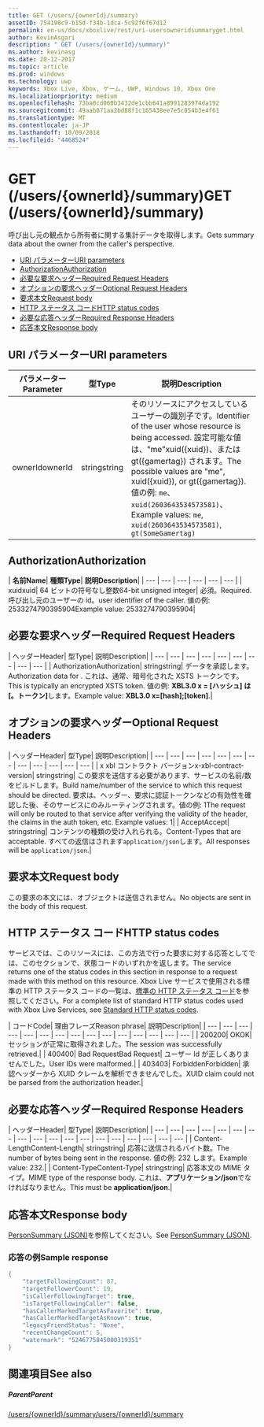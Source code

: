 ```yaml
---
title: GET (/users/{ownerId}/summary)
assetID: 754190c9-b15d-f34b-1dca-5c92f6f67d12
permalink: en-us/docs/xboxlive/rest/uri-usersowneridsummaryget.html
author: KevinAsgari
description: " GET (/users/{ownerId}/summary)"
ms.author: kevinasg
ms.date: 20-12-2017
ms.topic: article
ms.prod: windows
ms.technology: uwp
keywords: Xbox Live, Xbox, ゲーム, UWP, Windows 10, Xbox One
ms.localizationpriority: medium
ms.openlocfilehash: 73ba0cd060b3432de1cbb641a8991283974da192
ms.sourcegitcommit: 49aab071aa2bd88f1c165438ee7e5c854b3e4f61
ms.translationtype: MT
ms.contentlocale: ja-JP
ms.lasthandoff: 10/09/2018
ms.locfileid: "4468524"
---
```

# <a name="get-usersowneridsummary"></a><span data-ttu-id="0e9ab-104">GET (/users/{ownerId}/summary)</span><span class="sxs-lookup"><span data-stu-id="0e9ab-104">GET (/users/{ownerId}/summary)</span></span>
<span data-ttu-id="0e9ab-105">呼び出し元の観点から所有者に関する集計データを取得します。</span><span class="sxs-lookup"><span data-stu-id="0e9ab-105">Gets summary data about the owner from the caller's perspective.</span></span>

  * [<span data-ttu-id="0e9ab-106">URI パラメーター</span><span class="sxs-lookup"><span data-stu-id="0e9ab-106">URI parameters</span></span>](#ID4EQ)
  * [<span data-ttu-id="0e9ab-107">Authorization</span><span class="sxs-lookup"><span data-stu-id="0e9ab-107">Authorization</span></span>](#ID4E2)
  * [<span data-ttu-id="0e9ab-108">必要な要求ヘッダー</span><span class="sxs-lookup"><span data-stu-id="0e9ab-108">Required Request Headers</span></span>](#ID4EBC)
  * [<span data-ttu-id="0e9ab-109">オプションの要求ヘッダー</span><span class="sxs-lookup"><span data-stu-id="0e9ab-109">Optional Request Headers</span></span>](#ID4EHD)
  * [<span data-ttu-id="0e9ab-110">要求本文</span><span class="sxs-lookup"><span data-stu-id="0e9ab-110">Request body</span></span>](#ID4EXE)
  * [<span data-ttu-id="0e9ab-111">HTTP ステータス コード</span><span class="sxs-lookup"><span data-stu-id="0e9ab-111">HTTP status codes</span></span>](#ID4ECF)
  * [<span data-ttu-id="0e9ab-112">必要な応答ヘッダー</span><span class="sxs-lookup"><span data-stu-id="0e9ab-112">Required Response Headers</span></span>](#ID4EZG)
  * [<span data-ttu-id="0e9ab-113">応答本文</span><span class="sxs-lookup"><span data-stu-id="0e9ab-113">Response body</span></span>](#ID4EGAAC)

<a id="ID4EQ"></a>


## <a name="uri-parameters"></a><span data-ttu-id="0e9ab-114">URI パラメーター</span><span class="sxs-lookup"><span data-stu-id="0e9ab-114">URI parameters</span></span>

| <span data-ttu-id="0e9ab-115">パラメーター</span><span class="sxs-lookup"><span data-stu-id="0e9ab-115">Parameter</span></span>| <span data-ttu-id="0e9ab-116">型</span><span class="sxs-lookup"><span data-stu-id="0e9ab-116">Type</span></span>| <span data-ttu-id="0e9ab-117">説明</span><span class="sxs-lookup"><span data-stu-id="0e9ab-117">Description</span></span>|
| --- | --- | --- |
| <span data-ttu-id="0e9ab-118">ownerId</span><span class="sxs-lookup"><span data-stu-id="0e9ab-118">ownerId</span></span>| <span data-ttu-id="0e9ab-119">string</span><span class="sxs-lookup"><span data-stu-id="0e9ab-119">string</span></span>| <span data-ttu-id="0e9ab-120">そのリソースにアクセスしているユーザーの識別子です。</span><span class="sxs-lookup"><span data-stu-id="0e9ab-120">Identifier of the user whose resource is being accessed.</span></span> <span data-ttu-id="0e9ab-121">設定可能な値は、"me"xuid({xuid})、または gt({gamertag}) されます。</span><span class="sxs-lookup"><span data-stu-id="0e9ab-121">The possible values are "me", xuid({xuid}), or gt({gamertag}).</span></span> <span data-ttu-id="0e9ab-122">値の例: <code>me</code>、 <code>xuid(2603643534573581)</code>、</span><span class="sxs-lookup"><span data-stu-id="0e9ab-122">Example values: <code>me</code>, <code>xuid(2603643534573581)</code>,</span></span> <code>gt(SomeGamertag)</code>|

<a id="ID4E2"></a>


## <a name="authorization"></a><span data-ttu-id="0e9ab-123">Authorization</span><span class="sxs-lookup"><span data-stu-id="0e9ab-123">Authorization</span></span>

| <b><span data-ttu-id="0e9ab-124">名前</span><span class="sxs-lookup"><span data-stu-id="0e9ab-124">Name</span></span></b>| <b><span data-ttu-id="0e9ab-125">種類</span><span class="sxs-lookup"><span data-stu-id="0e9ab-125">Type</span></span></b>| <b><span data-ttu-id="0e9ab-126">説明</span><span class="sxs-lookup"><span data-stu-id="0e9ab-126">Description</span></span></b>|
| --- | --- | --- | --- | --- | --- |
| <span data-ttu-id="0e9ab-127">xuid</span><span class="sxs-lookup"><span data-stu-id="0e9ab-127">xuid</span></span>| <span data-ttu-id="0e9ab-128">64 ビットの符号なし整数</span><span class="sxs-lookup"><span data-stu-id="0e9ab-128">64-bit unsigned integer</span></span>| <span data-ttu-id="0e9ab-129">必須。</span><span class="sxs-lookup"><span data-stu-id="0e9ab-129">Required.</span></span> <span data-ttu-id="0e9ab-130">呼び出し元のユーザーの id。</span><span class="sxs-lookup"><span data-stu-id="0e9ab-130">user identifier of the caller.</span></span> <span data-ttu-id="0e9ab-131">値の例: 2533274790395904</span><span class="sxs-lookup"><span data-stu-id="0e9ab-131">Example value: 2533274790395904</span></span>|

<a id="ID4EBC"></a>


## <a name="required-request-headers"></a><span data-ttu-id="0e9ab-132">必要な要求ヘッダー</span><span class="sxs-lookup"><span data-stu-id="0e9ab-132">Required Request Headers</span></span>

| <span data-ttu-id="0e9ab-133">ヘッダー</span><span class="sxs-lookup"><span data-stu-id="0e9ab-133">Header</span></span>| <span data-ttu-id="0e9ab-134">型</span><span class="sxs-lookup"><span data-stu-id="0e9ab-134">Type</span></span>| <span data-ttu-id="0e9ab-135">説明</span><span class="sxs-lookup"><span data-stu-id="0e9ab-135">Description</span></span>|
| --- | --- | --- | --- | --- | --- | --- | --- | --- |
| <span data-ttu-id="0e9ab-136">Authorization</span><span class="sxs-lookup"><span data-stu-id="0e9ab-136">Authorization</span></span>| <span data-ttu-id="0e9ab-137">string</span><span class="sxs-lookup"><span data-stu-id="0e9ab-137">string</span></span>| <span data-ttu-id="0e9ab-138">データを承認します。</span><span class="sxs-lookup"><span data-stu-id="0e9ab-138">Authorization data for .</span></span> <span data-ttu-id="0e9ab-139">これは、通常、暗号化された XSTS トークンです。</span><span class="sxs-lookup"><span data-stu-id="0e9ab-139">This is typically an encrypted XSTS token.</span></span> <span data-ttu-id="0e9ab-140">値の例: <b>XBL3.0 x = [ハッシュ] は [。トークン]</b>します。</span><span class="sxs-lookup"><span data-stu-id="0e9ab-140">Example value: <b>XBL3.0 x=[hash];[token]</b>.</span></span>|

<a id="ID4EHD"></a>


## <a name="optional-request-headers"></a><span data-ttu-id="0e9ab-141">オプションの要求ヘッダー</span><span class="sxs-lookup"><span data-stu-id="0e9ab-141">Optional Request Headers</span></span>

| <span data-ttu-id="0e9ab-142">ヘッダー</span><span class="sxs-lookup"><span data-stu-id="0e9ab-142">Header</span></span>| <span data-ttu-id="0e9ab-143">型</span><span class="sxs-lookup"><span data-stu-id="0e9ab-143">Type</span></span>| <span data-ttu-id="0e9ab-144">説明</span><span class="sxs-lookup"><span data-stu-id="0e9ab-144">Description</span></span>|
| --- | --- | --- | --- | --- | --- | --- | --- | --- | --- | --- | --- |
| <span data-ttu-id="0e9ab-145">x xbl コントラクト バージョン</span><span class="sxs-lookup"><span data-stu-id="0e9ab-145">x-xbl-contract-version</span></span>| <span data-ttu-id="0e9ab-146">string</span><span class="sxs-lookup"><span data-stu-id="0e9ab-146">string</span></span>| <span data-ttu-id="0e9ab-147">この要求を送信する必要があります、サービスの名前/数をビルドします。</span><span class="sxs-lookup"><span data-stu-id="0e9ab-147">Build name/number of the service to which this request should be directed.</span></span> <span data-ttu-id="0e9ab-148">要求は、ヘッダー、要求に認証トークンなどの有効性を確認した後、そのサービスにのみルーティングされます。値の例: 1</span><span class="sxs-lookup"><span data-stu-id="0e9ab-148">The request will only be routed to that service after verifying the validity of the header, the claims in the auth token, etc. Example values: 1</span></span>|
| <span data-ttu-id="0e9ab-149">Accept</span><span class="sxs-lookup"><span data-stu-id="0e9ab-149">Accept</span></span>| <span data-ttu-id="0e9ab-150">string</span><span class="sxs-lookup"><span data-stu-id="0e9ab-150">string</span></span>| <span data-ttu-id="0e9ab-151">コンテンツの種類の受け入れられる。</span><span class="sxs-lookup"><span data-stu-id="0e9ab-151">Content-Types that are acceptable.</span></span> <span data-ttu-id="0e9ab-152">すべての返信はされます<code>application/json</code>します。</span><span class="sxs-lookup"><span data-stu-id="0e9ab-152">All responses will be <code>application/json</code>.</span></span>|

<a id="ID4EXE"></a>


## <a name="request-body"></a><span data-ttu-id="0e9ab-153">要求本文</span><span class="sxs-lookup"><span data-stu-id="0e9ab-153">Request body</span></span>

<span data-ttu-id="0e9ab-154">この要求の本文には、オブジェクトは送信されません。</span><span class="sxs-lookup"><span data-stu-id="0e9ab-154">No objects are sent in the body of this request.</span></span>

<a id="ID4ECF"></a>


## <a name="http-status-codes"></a><span data-ttu-id="0e9ab-155">HTTP ステータス コード</span><span class="sxs-lookup"><span data-stu-id="0e9ab-155">HTTP status codes</span></span>

<span data-ttu-id="0e9ab-156">サービスでは、このリソースには、この方法で行った要求に対する応答としてでは、このセクションで、状態コードのいずれかを返します。</span><span class="sxs-lookup"><span data-stu-id="0e9ab-156">The service returns one of the status codes in this section in response to a request made with this method on this resource.</span></span> <span data-ttu-id="0e9ab-157">Xbox Live サービスで使用される標準の HTTP ステータス コードの一覧は、[標準の HTTP ステータス コード](../../additional/httpstatuscodes.md)を参照してください。</span><span class="sxs-lookup"><span data-stu-id="0e9ab-157">For a complete list of standard HTTP status codes used with Xbox Live Services, see [Standard HTTP status codes](../../additional/httpstatuscodes.md).</span></span>

| <span data-ttu-id="0e9ab-158">コード</span><span class="sxs-lookup"><span data-stu-id="0e9ab-158">Code</span></span>| <span data-ttu-id="0e9ab-159">理由フレーズ</span><span class="sxs-lookup"><span data-stu-id="0e9ab-159">Reason phrase</span></span>| <span data-ttu-id="0e9ab-160">説明</span><span class="sxs-lookup"><span data-stu-id="0e9ab-160">Description</span></span>|
| --- | --- | --- | --- | --- | --- | --- | --- | --- | --- | --- | --- | --- | --- | --- |
| <span data-ttu-id="0e9ab-161">200</span><span class="sxs-lookup"><span data-stu-id="0e9ab-161">200</span></span>| <span data-ttu-id="0e9ab-162">OK</span><span class="sxs-lookup"><span data-stu-id="0e9ab-162">OK</span></span>| <span data-ttu-id="0e9ab-163">セッションが正常に取得されました。</span><span class="sxs-lookup"><span data-stu-id="0e9ab-163">The session was successfully retrieved.</span></span>|
| <span data-ttu-id="0e9ab-164">400</span><span class="sxs-lookup"><span data-stu-id="0e9ab-164">400</span></span>| <span data-ttu-id="0e9ab-165">Bad Request</span><span class="sxs-lookup"><span data-stu-id="0e9ab-165">Bad Request</span></span>| <span data-ttu-id="0e9ab-166">ユーザー Id が正しくありませんでした。</span><span class="sxs-lookup"><span data-stu-id="0e9ab-166">User IDs were malformed.</span></span>|
| <span data-ttu-id="0e9ab-167">403</span><span class="sxs-lookup"><span data-stu-id="0e9ab-167">403</span></span>| <span data-ttu-id="0e9ab-168">Forbidden</span><span class="sxs-lookup"><span data-stu-id="0e9ab-168">Forbidden</span></span>| <span data-ttu-id="0e9ab-169">承認ヘッダーから XUID クレームを解析できませんでした。</span><span class="sxs-lookup"><span data-stu-id="0e9ab-169">XUID claim could not be parsed from the authorization header.</span></span>|

<a id="ID4EZG"></a>


## <a name="required-response-headers"></a><span data-ttu-id="0e9ab-170">必要な応答ヘッダー</span><span class="sxs-lookup"><span data-stu-id="0e9ab-170">Required Response Headers</span></span>

| <span data-ttu-id="0e9ab-171">ヘッダー</span><span class="sxs-lookup"><span data-stu-id="0e9ab-171">Header</span></span>| <span data-ttu-id="0e9ab-172">型</span><span class="sxs-lookup"><span data-stu-id="0e9ab-172">Type</span></span>| <span data-ttu-id="0e9ab-173">説明</span><span class="sxs-lookup"><span data-stu-id="0e9ab-173">Description</span></span>|
| --- | --- | --- | --- | --- | --- | --- | --- | --- | --- | --- | --- | --- | --- | --- | --- | --- | --- |
| <span data-ttu-id="0e9ab-174">Content-Length</span><span class="sxs-lookup"><span data-stu-id="0e9ab-174">Content-Length</span></span>| <span data-ttu-id="0e9ab-175">string</span><span class="sxs-lookup"><span data-stu-id="0e9ab-175">string</span></span>| <span data-ttu-id="0e9ab-176">応答に送信されるバイト数。</span><span class="sxs-lookup"><span data-stu-id="0e9ab-176">The number of bytes being sent in the response.</span></span> <span data-ttu-id="0e9ab-177">値の例: 232 します。</span><span class="sxs-lookup"><span data-stu-id="0e9ab-177">Example value: 232.</span></span>|
| <span data-ttu-id="0e9ab-178">Content-Type</span><span class="sxs-lookup"><span data-stu-id="0e9ab-178">Content-Type</span></span>| <span data-ttu-id="0e9ab-179">string</span><span class="sxs-lookup"><span data-stu-id="0e9ab-179">string</span></span>| <span data-ttu-id="0e9ab-180">応答本文の MIME タイプ。</span><span class="sxs-lookup"><span data-stu-id="0e9ab-180">MIME type of the response body.</span></span> <span data-ttu-id="0e9ab-181">これは、<b>アプリケーション/json</b>でなければなりません。</span><span class="sxs-lookup"><span data-stu-id="0e9ab-181">This must be <b>application/json</b>.</span></span>|

<a id="ID4EGAAC"></a>


## <a name="response-body"></a><span data-ttu-id="0e9ab-182">応答本文</span><span class="sxs-lookup"><span data-stu-id="0e9ab-182">Response body</span></span>

<span data-ttu-id="0e9ab-183">[PersonSummary (JSON)](../../json/json-personsummary.md)を参照してください。</span><span class="sxs-lookup"><span data-stu-id="0e9ab-183">See [PersonSummary (JSON)](../../json/json-personsummary.md).</span></span>

<a id="ID4ESAAC"></a>


### <a name="sample-response"></a><span data-ttu-id="0e9ab-184">応答の例</span><span class="sxs-lookup"><span data-stu-id="0e9ab-184">Sample response</span></span>


```cpp
{
    "targetFollowingCount": 87,
    "targetFollowerCount": 19,
    "isCallerFollowingTarget": true,
    "isTargetFollowingCaller": false,
    "hasCallerMarkedTargetAsFavorite": true,
    "hasCallerMarkedTargetAsKnown": true,
    "legacyFriendStatus": "None",
    "recentChangeCount": 5,
    "watermark": "5246775845000319351"
}

```


<a id="ID4E3AAC"></a>


## <a name="see-also"></a><span data-ttu-id="0e9ab-185">関連項目</span><span class="sxs-lookup"><span data-stu-id="0e9ab-185">See also</span></span>

<a id="ID4E5AAC"></a>


##### <a name="parent"></a><span data-ttu-id="0e9ab-186">Parent</span><span class="sxs-lookup"><span data-stu-id="0e9ab-186">Parent</span></span>

[<span data-ttu-id="0e9ab-187">/users/{ownerId}/summary</span><span class="sxs-lookup"><span data-stu-id="0e9ab-187">/users/{ownerId}/summary</span></span>](uri-usersowneridsummary.md)
